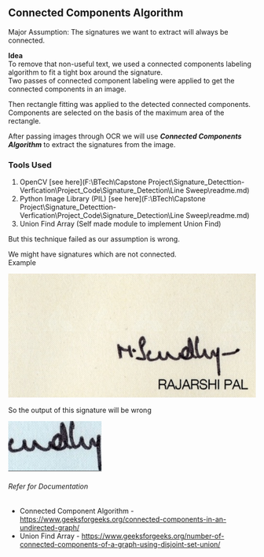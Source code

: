 ## Connected Components Algorithm

Major Assumption: The signatures we want to extract will always be connected.

**Idea** <br>
To remove that non-useful text, we used a connected components labeling algorithm to fit a tight box around the signature.<br>
Two passes of connected component labeling were applied to get the connected components in an image. 

Then rectangle fitting was applied to the detected connected components. Components are selected on the basis of the maximum area of the rectangle.

After passing images through OCR we will use ***Connected Components Algorithm*** to extract the signatures
from the image.

### Tools Used

1. OpenCV [see here](F:\BTech\Capstone Project\Signature_Detecttion-Verfication\Project_Code\Signature_Detection\Line Sweep\readme.md)
2. Python Image Library (PIL) [see here](F:\BTech\Capstone Project\Signature_Detecttion-Verfication\Project_Code\Signature_Detection\Line Sweep\readme.md)
3. Union Find Array (Self made module to implement Union Find)


But this technique failed as our assumption is wrong.

We might have signatures which are not connected. <br>
Example 

![NotConnectedExample.png](../../../images/NotConnectedExample.png)
   
So the output of this signature will be wrong

![WrongCCResult.png](../../../images/WrongCCResult.png)
    

###### Refer for Documentation 
* Connected Component Algorithm - https://www.geeksforgeeks.org/connected-components-in-an-undirected-graph/
* Union Find Array - https://www.geeksforgeeks.org/number-of-connected-components-of-a-graph-using-disjoint-set-union/
